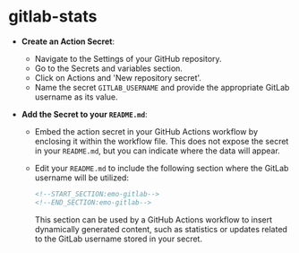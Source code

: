 # gitlab-stats

- **Create an Action Secret**:
    - Navigate to the Settings of your GitHub repository.
    - Go to the Secrets and variables section.
    - Click on Actions and 'New repository secret'.
    - Name the secret `GITLAB_USERNAME` and provide the appropriate GitLab username as its value.

- **Add the Secret to your `README.md`**:
    - Embed the action secret in your GitHub Actions workflow by enclosing it within the workflow file. This does not expose the secret in your `README.md`, but you can indicate where the data will appear.
    - Edit your `README.md` to include the following section where the GitLab username will be utilized:

      ```markdown
      <!--START_SECTION:emo-gitlab-->
      <!--END_SECTION:emo-gitlab-->
      ```

      This section can be used by a GitHub Actions workflow to insert dynamically generated content, such as statistics or updates related to the GitLab username stored in your secret.
